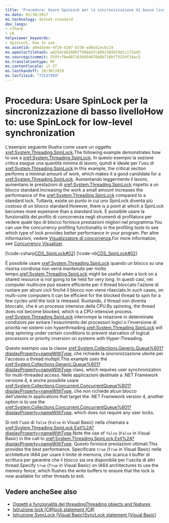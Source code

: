 ```yaml
---
title: 'Procedura: Usare SpinLock per la sincronizzazione di basso livello'
ms.date: 03/30/2017
ms.technology: dotnet-standard
dev_langs:
- csharp
- vb
helpviewer_keywords:
- SpinLock, how to use
ms.assetid: a9ed3e4e-4f29-4207-b730-ed0a51ecbc19
ms.openlocfilehash: ad254cb6208bff868e5fc689c502b7ddcc175ad5
ms.sourcegitcommit: 559fcfbe4871636494870a8b716bf7325df34ac5
ms.translationtype: MT
ms.contentlocale: it-IT
ms.lasthandoff: 10/30/2019
ms.locfileid: "73137959"
---
```

# <a name="how-to-use-spinlock-for-low-level-synchronization"></a><span data-ttu-id="4b652-102">Procedura: Usare SpinLock per la sincronizzazione di basso livello</span><span class="sxs-lookup"><span data-stu-id="4b652-102">How to: use SpinLock for low-level synchronization</span></span>

<span data-ttu-id="4b652-103">L'esempio seguente illustra come usare un oggetto <xref:System.Threading.SpinLock>.</span><span class="sxs-lookup"><span data-stu-id="4b652-103">The following example demonstrates how to use a <xref:System.Threading.SpinLock>.</span></span> <span data-ttu-id="4b652-104">In questo esempio la sezione critica esegue una quantità minima di lavoro, quindi è ideale per l'uso di <xref:System.Threading.SpinLock>.</span><span class="sxs-lookup"><span data-stu-id="4b652-104">In this example, the critical section performs a minimal amount of work, which makes it a good candidate for a <xref:System.Threading.SpinLock>.</span></span> <span data-ttu-id="4b652-105">Aumentando leggermente il lavoro, aumentano le prestazioni di <xref:System.Threading.SpinLock> rispetto a un blocco standard.</span><span class="sxs-lookup"><span data-stu-id="4b652-105">Increasing the work a small amount increases the performance of the <xref:System.Threading.SpinLock> compared to a standard lock.</span></span> <span data-ttu-id="4b652-106">Tuttavia, esiste un punto in cui uno SpinLock diventa più costoso di un blocco standard.</span><span class="sxs-lookup"><span data-stu-id="4b652-106">However, there is a point at which a SpinLock becomes more expensive than a standard lock.</span></span> <span data-ttu-id="4b652-107">È possibile usare la funzionalità del profilo di concorrenza negli strumenti di profilatura per vedere quale tipo di blocco fornisce prestazioni migliori nel programma.</span><span class="sxs-lookup"><span data-stu-id="4b652-107">You can use the concurrency profiling functionality in the profiling tools to see which type of lock provides better performance in your program.</span></span> <span data-ttu-id="4b652-108">Per altre informazioni, vedere [Visualizzatore di concorrenza](/visualstudio/profiling/concurrency-visualizer).</span><span class="sxs-lookup"><span data-stu-id="4b652-108">For more information, see [Concurrency Visualizer](/visualstudio/profiling/concurrency-visualizer).</span></span>  
  
 [!code-csharp[CDS_SpinLock#02](../../../samples/snippets/csharp/VS_Snippets_Misc/cds_spinlock/cs/spinlockdemo.cs#02)]
 [!code-vb[CDS_SpinLock#02](../../../samples/snippets/visualbasic/VS_Snippets_Misc/cds_spinlock/vb/spinlock_vb.vb#02)]  
  
 <span data-ttu-id="4b652-109">È possibile usare <xref:System.Threading.SpinLock> quando un blocco su una risorsa condivisa non verrà mantenuto per molto tempo.</span><span class="sxs-lookup"><span data-stu-id="4b652-109"><xref:System.Threading.SpinLock> might be useful when a lock on a shared resource is not going to be held for very long.</span></span> <span data-ttu-id="4b652-110">In questi casi, nei computer multicore può essere efficiente per il thread bloccato l'azione di ruotare per alcuni cicli finché il blocco non viene rilasciato.</span><span class="sxs-lookup"><span data-stu-id="4b652-110">In such cases, on multi-core computers it can be efficient for the blocked thread to spin for a few cycles until the lock is released.</span></span> <span data-ttu-id="4b652-111">Ruotando, il thread non diventa bloccato, che è un processo intensivo della CPU.</span><span class="sxs-lookup"><span data-stu-id="4b652-111">By spinning, the thread does not become blocked, which is a CPU-intensive process.</span></span> <span data-ttu-id="4b652-112"><xref:System.Threading.SpinLock> interrompe la rotazione in determinate condizioni per evitare l'esaurimento dei processori logici o l'inversione di priorità nei sistemi con hyperthreading.</span><span class="sxs-lookup"><span data-stu-id="4b652-112"><xref:System.Threading.SpinLock> will stop spinning under certain conditions to prevent starvation of logical processors or priority inversion on systems with Hyper-Threading.</span></span>  
  
 <span data-ttu-id="4b652-113">Questo esempio usa la classe <xref:System.Collections.Generic.Queue%601?displayProperty=nameWithType>, che richiede la sincronizzazione utente per l'accesso a thread multipli.</span><span class="sxs-lookup"><span data-stu-id="4b652-113">This example uses the <xref:System.Collections.Generic.Queue%601?displayProperty=nameWithType> class, which requires user synchronization for multi-threaded access.</span></span> <span data-ttu-id="4b652-114">Nelle applicazioni destinate a .NET Framework versione 4, è anche possibile usare <xref:System.Collections.Concurrent.ConcurrentQueue%601?displayProperty=nameWithType>, che non richiede alcun blocco dell'utente.</span><span class="sxs-lookup"><span data-stu-id="4b652-114">In applications that target the .NET Framework version 4, another option is to use the <xref:System.Collections.Concurrent.ConcurrentQueue%601?displayProperty=nameWithType>, which does not require any user locks.</span></span>  
  
 <span data-ttu-id="4b652-115">Si noti l'uso di `false` (`False` in Visual Basic) nella chiamata a <xref:System.Threading.SpinLock.Exit%2A?displayProperty=nameWithType>.</span><span class="sxs-lookup"><span data-stu-id="4b652-115">Note the use of `false` (`False` in Visual Basic) in the call to <xref:System.Threading.SpinLock.Exit%2A?displayProperty=nameWithType>.</span></span> <span data-ttu-id="4b652-116">Questo fornisce prestazioni ottimali.</span><span class="sxs-lookup"><span data-stu-id="4b652-116">This provides the best performance.</span></span> <span data-ttu-id="4b652-117">Specificare `true` (`True` in Visual Basic) nelle architetture IA64 per usare il limite di memoria, che scarica il buffer di scrittura per garantire che il blocco sia ora disponibile per l'uscita di altri thread.</span><span class="sxs-lookup"><span data-stu-id="4b652-117">Specify `true` (`True` in Visual Basic) on IA64 architectures to use the memory fence, which flushes the write buffers to ensure that the lock is now available for other threads to exit.</span></span>  
  
## <a name="see-also"></a><span data-ttu-id="4b652-118">Vedere anche</span><span class="sxs-lookup"><span data-stu-id="4b652-118">See also</span></span>

- [<span data-ttu-id="4b652-119">Oggetti e funzionalità del threading</span><span class="sxs-lookup"><span data-stu-id="4b652-119">Threading objects and features</span></span>](threading-objects-and-features.md)
- [<span data-ttu-id="4b652-120">Istruzione lock (C#)</span><span class="sxs-lookup"><span data-stu-id="4b652-120">lock statement (C#)</span></span>](../../csharp/language-reference/keywords/lock-statement.md)
- [<span data-ttu-id="4b652-121">Istruzione SyncLock (Visual Basic)</span><span class="sxs-lookup"><span data-stu-id="4b652-121">SyncLock statement (Visual Basic)</span></span>](../../visual-basic/language-reference/statements/synclock-statement.md)
